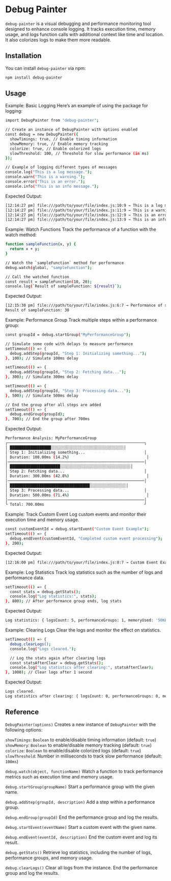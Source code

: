 # Debug Painter

`debug-painter` is a visual debugging and performance monitoring tool designed to enhance console logging. It tracks execution time, memory usage, and logs function calls with additional context like time and location. It also colorizes logs to make them more readable.

## Installation

You can install `debug-painter` via npm:

```bash
npm install debug-painter
```

## Usage

Example: Basic Logging
Here’s an example of using the package for logging:

```bash
import DebugPainter from "debug-painter";

// Create an instance of DebugPainter with options enabled
const debug = new DebugPainter({
  showTimings: true, // Enable timing information
  showMemory: true, // Enable memory tracking
  colorize: true, // Enable colorized logs
  slowThreshold: 100, // Threshold for slow performance (in ms)
});

// Example of logging different types of messages
console.log("This is a log message.");
console.warn("This is a warning.");
console.error("This is an error.");
console.info("This is an info message.");
```

Expected Output:

```bash
[12:14:27 pm] file:///path/to/your/file/index.js:10:9 → This is a log message.
[12:14:27 pm] file:///path/to/your/file/index.js:11:9 → This is a warning.
[12:14:27 pm] file:///path/to/your/file/index.js:12:9 → This is an error.
[12:14:27 pm] file:///path/to/your/file/index.js:13:9 → This is an info message.
```

Example: Watch Functions
Track the performance of a function with the watch method:

```bash
function sampleFunction(x, y) {
  return x + y;
}

// Watch the `sampleFunction` method for performance
debug.watch(global, "sampleFunction");

// Call the watched function
const result = sampleFunction(10, 20);
console.log(`Result of sampleFunction: ${result}`);
```

Expected Output:

```bash
[12:15:30 pm] file:///path/to/your/file/index.js:6:7 → Performance of sampleFunction: 1.22ms, Memory: 54.3KB
Result of sampleFunction: 30
```

Example: Performance Group
Track multiple steps within a performance group:

```bash
const groupId = debug.startGroup("MyPerformanceGroup");

// Simulate some code with delays to measure performance
setTimeout(() => {
  debug.addStep(groupId, "Step 1: Initializing something...");
}, 100); // Simulate 100ms delay

setTimeout(() => {
  debug.addStep(groupId, "Step 2: Fetching data...");
}, 300); // Simulate 300ms delay

setTimeout(() => {
  debug.addStep(groupId, "Step 3: Processing data...");
}, 500); // Simulate 500ms delay

// End the group after all steps are added
setTimeout(() => {
  debug.endGroup(groupId);
}, 700); // End the group after 700ms
```

Expected Output:

```bash
Performance Analysis: MyPerformanceGroup
┌────────────────────────────────────────────────────────────┐
│ ██████████████████░░░░░░░░░░░░░░░░░░░░░░░░░░░░░░░░│
│ Step 1: Initializing something...                          │
│ Duration: 100.00ms (14.2%)                                  │
│────────────────────────────────────────────────────────────│
│ ██████████████████████░░░░░░░░░░░░░░░░░░░░░░░░░░░░░░░│
│ Step 2: Fetching data...                                   │
│ Duration: 300.00ms (42.8%)                                  │
│────────────────────────────────────────────────────────────│
│ ███████████████████████████████████░░░░░░░░░░░░░░░░│
│ Step 3: Processing data...                                 │
│ Duration: 500.00ms (71.4%)                                  │
│────────────────────────────────────────────────────────────│
└ Total: 700.00ms                                            ┘
```

Example: Track Custom Event
Log custom events and monitor their execution time and memory usage.

```bash
const customEventId = debug.startEvent("Custom Event Example");
setTimeout(() => {
  debug.endEvent(customEventId, "Completed custom event processing");
}, 200);
```

Expected Output:

```bash
[12:16:00 pm] file:///path/to/your/file/index.js:8:7 → Custom Event Example → Completed custom event processing
```

Example: Log Statistics
Track log statistics such as the number of logs and performance data.

```bash
setTimeout(() => {
  const stats = debug.getStats();
  console.log("Log statistics:", stats);
}, 800); // After performance group ends, log stats
```

Expected Output:

```bash
Log statistics: { logsCount: 5, performanceGroups: 1, memoryUsed: '50KB', executionTime: '1.5ms' }
```

Example: Clearing Logs
Clear the logs and monitor the effect on statistics.

```bash
setTimeout(() => {
  debug.clearLogs();
  console.log("Logs cleared.");

  // Log the stats again after clearing logs
  const statsAfterClear = debug.getStats();
  console.log("Log statistics after clearing:", statsAfterClear);
}, 1000); // Clear logs after 1 second
```

Expected Output:

```bash
Logs cleared.
Log statistics after clearing: { logsCount: 0, performanceGroups: 0, memoryUsed: '0KB', executionTime: '0ms' }
```

## Reference

`DebugPainter(options)`
Creates a new instance of `DebugPainter` with the following options:

`showTimings`: `Boolean` to enable/disable timing information (default: `true`)
`showMemory`: `Boolean` to enable/disable memory tracking (default: `true`)
`colorize`: `Boolean` to enable/disable colorized logs (default: `true`)
`slowThreshold`: Number in milliseconds to track slow performance (default: `100ms`)

`debug.watch(object, functionName)`
Watch a function to track performance metrics such as execution time and memory usage.

`debug.startGroup(groupName)`
Start a performance group with the given name.

`debug.addStep(groupId, description)`
Add a step within a performance group.

`debug.endGroup(groupId)`
End the performance group and log the results.

`debug.startEvent(eventName)`
Start a custom event with the given name.

`debug.endEvent(eventId, description)`
End the custom event and log its result.

`debug.getStats()`
Retrieve log statistics, including the number of logs, performance groups, and memory usage.

`debug.clearLogs()`
Clear all logs from the instance.
End the performance group and log the results.
